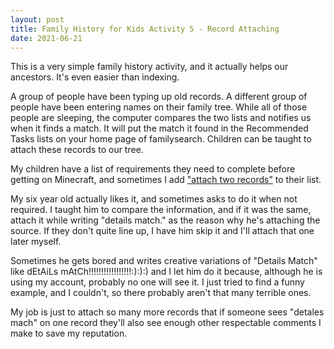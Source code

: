 ```yaml
---
layout: post
title: Family History for Kids Activity 5 - Record Attaching
date: 2021-06-21
---
```


This is a very simple family history activity, and it actually helps our ancestors. It's even easier than indexing. 

A group of people have been typing up old records. A different group of people have been entering names on their family tree. While all of those people are sleeping, the computer compares the two lists and notifies us when it finds a match. It will put the match it found in the Recommended Tasks lists on your home page of familysearch. Children can be taught to attach these records to our tree.

My children have a list of requirements they need to complete before getting on Minecraft, and sometimes I add ["attach two records"](https://www.familysearch.org/blog/en/completing-tasks-familysearch-tree-mobile-app/) to their list.

My six year old actually likes it, and sometimes asks to do it when not required. I taught him to compare the information, and if it was the same, attach it while writing "details match." as the reason why he's attaching the source. If they don't quite line up, I have him skip it and I'll attach that one later myself.  

Sometimes he gets bored and writes creative variations of "Details Match" like dEtAiLs mAtCh!!!!!!!!!!!!!!!!!:):):) and I let him do it because, although he is using my account, probably no one will see it. I just tried to find a funny example, and I couldn't, so there probably aren't that many terrible ones. 

My job is just to attach so many more records that if someone sees "detales mach" on one record they'll also see enough other respectable comments I make to save my reputation.


